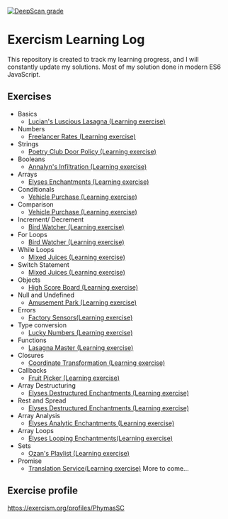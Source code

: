 [![DeepScan grade](https://deepscan.io/api/teams/15500/projects/18708/branches/463725/badge/grade.svg)](https://deepscan.io/dashboard#view=project&tid=15500&pid=18708&bid=463725)
# Exercism Learning Log
This repository is created to track my learning progress, and I will constantly update my solutions. Most of my solution done in modern ES6 JavaScript.
## Exercises

 - Basics
	 - [Lucian's Luscious Lasagna (Learning exercise)](javascript/lasagna)
 - Numbers
	 - [Freelancer Rates (Learning exercise)](javascript/freelancer-rates)
 - Strings
	 - [Poetry Club Door Policy (Learning exercise)](javascript/poetry-club-door-policy)
 - Booleans
	 - [Annalyn's Infiltration (Learning exercise)](javascript/annalyns-infiltration)
 - Arrays
	 - [Elyses Enchantments (Learning exercise)](javascript/elyses-enchantments)
 - Conditionals
	 - [Vehicle Purchase (Learning exercise)](javascript/vehicle-purchase)
 - Comparison
	 - [Vehicle Purchase (Learning exercise)](javascript/vehicle-purchase)
 - Increment/ Decrement
	 - [Bird Watcher (Learning exercise)](javascript/bird-watcher)
 - For Loops
	 - [Bird Watcher (Learning exercise)](javascript/bird-watcher)
 - While Loops
	 - [Mixed Juices (Learning exercise)](javascript/mixed-juices)
 - Switch Statement
	 - [Mixed Juices (Learning exercise)](javascript/mixed-juices)
 - Objects
	 - [High Score Board (Learning exercise)](javascript/high-score-board)
 - Null and Undefined
	 - [Amusement Park (Learning exercise)](javascript/amusement-park)
 - Errors
	 - [Factory Sensors(Learning exercise)](javascript/factory-sensor)
 - Type conversion
	 - [Lucky Numbers (Learning exercise)](javascript/lucky-numbers)
 - Functions
	 - [Lasagna Master (Learning exercise)](javascript/lasagna-master)
 - Closures
	 - [Coordinate Transformation (Learning exercise)](javascript/coordinate-transformation)
 - Callbacks
	 - [Fruit Picker (Learning exercise)](javascript/fruit-picker)
 - Array Destructuring
	 - [Elyses Destructured Enchantments (Learning exercise)](javascript/elyses-destructured-enchantments)
 - Rest and Spread
	 - [Elyses Destructured Enchantments (Learning exercise)](javascript/elyses-destructured-enchantments)
 - Array Analysis
	 - [Elyses Analytic Enchantments (Learning exercise)](javascript/elyses-analytic-enchantments)
 - Array Loops
	 - [Elyses Looping Enchantments(Learning exercise)](javascript/elyses-looping-enchantments)
 - Sets
	 - [Ozan's Playlist (Learning exercise)](javascript/ozans-playlist)
 - Promise
     - [Translation Service(Learning exercise)](javascript/translation-service)
More to come...
## Exercise profile
https://exercism.org/profiles/PhymasSC
